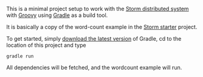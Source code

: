 This is a minimal project setup to work with the [Storm distributed system](https://github.com/nathanmarz/storm) with [Groovy](https://github.com/groovy/groovy-core) using [Gradle](https://github.com/gradle/gradle/) as a build tool.

It is basically a copy of the word-count example in the [Storm starter](https://github.com/nathanmarz/storm-starter) project.

To get started, simply [download the latest version](http://www.gradle.org/downloads) of Gradle, cd to the location of this project and type

    gradle run

All dependencies will be fetched, and the wordcount example will run.